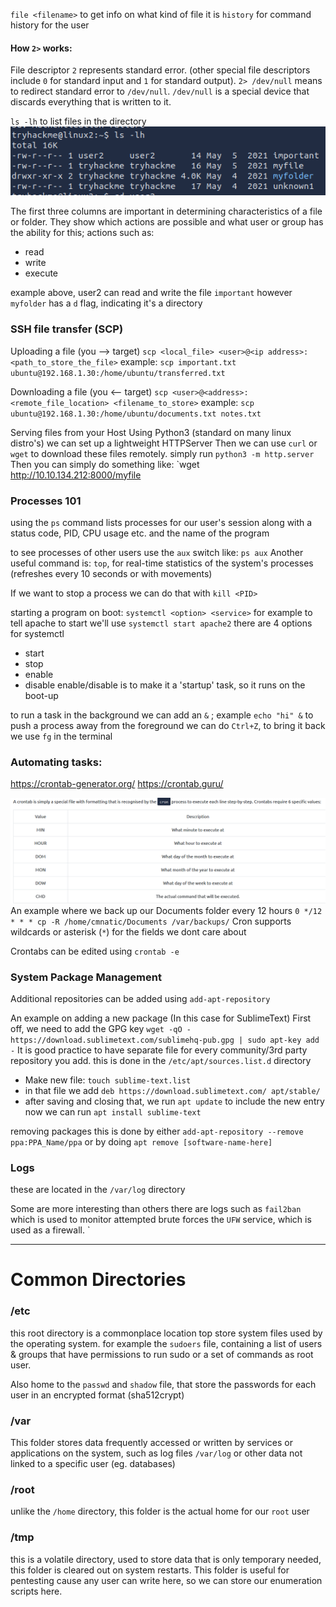 
`file <filename>` to get info on what kind of file it is
`history` for command history for the user

#### How **`2>`** works:
File descriptor `2` represents standard error. (other special file descriptors include `0` for standard input and `1` for standard output).
`2> /dev/null` means to redirect standard error to `/dev/null`. 
`/dev/null` is a special device that discards everything that is written to it.

`ls -lh` to list files in the directory
![](../attachments/1c9a51f6966f916a8a558a72791966d5.png)

The first three columns are important in determining characteristics of a file or folder.
They show which actions are possible and what user or group has the ability for this;
actions such as:
- read
- write
- execute

example above, user2 can read and write the file `important`
however `myfolder` has a `d` flag, indicating it's a directory

### SSH file transfer (SCP)
Uploading a file (you --> target)
`scp <local_file> <user>@<ip address>:<path_to_store_the_file>`
example: `scp important.txt ubuntu@192.168.1.30:/home/ubuntu/transferred.txt`

Downloading a file (you <-- target)
`scp <user>@<address>:<remote_file_location> <filename_to_store>`
example: `scp ubuntu@192.168.1.30:/home/ubuntu/documents.txt notes.txt`

Serving files from your Host
Using Python3 (standard on many linux distro's) we can set up a lightweight HTTPServer
Then we can use `curl` or `wget` to download these files remotely.
simply run `python3 -m http.server`
Then you can simply do something like: `wget http://10.10.134.212:8000/myfile

### Processes 101
using the `ps` command lists processes for our user's session along with a status code, PID, CPU usage etc. and the name of the program

to see processes of other users use the `aux` switch like: `ps aux`
Another useful command is: `top`, for real-time statistics of the system's processes (refreshes every 10 seconds or with movements)

If we want to stop a process we can do that with `kill <PID>`

starting a program on boot: `systemctl <option> <service>`
for example to tell apache to start we'll use `systemctl start apache2`
there are 4 options  for systemctl
- start
- stop
- enable
- disable
enable/disable is to make it a 'startup' task, so it runs on the boot-up

to run a task in the background we can add an `&` ; example `echo "hi" &`
to push a process away from the foreground we can do  `Ctrl+Z`, to bring it back we use `fg` in the terminal

### Automating tasks:
https://crontab-generator.org/
https://crontab.guru/

![](../attachments/d52dec6e10dc9d4c5683127387e9810d.png)
An example where we back up our Documents folder every 12 hours
`0 */12 * * * cp -R /home/cmnatic/Documents /var/backups/`
Cron supports wildcards or asterisk (`*`)  for the fields we dont care about

Crontabs can be edited using `crontab -e`

### System Package Management
Additional repositories can be added using `add-apt-repository`

An example on adding a new package (In this case for SublimeText)
First off, we need to add the GPG key
`wget -qO - https://download.sublimetext.com/sublimehq-pub.gpg | sudo apt-key add -`
It is good practice to have separate file for every community/3rd party repository you add.
this is done in the `/etc/apt/sources.list.d` directory
- Make new file: `touch sublime-text.list`
- in that file we add `deb https://download.sublimetext.com/ apt/stable/`
- after saving and closing that, we run `apt update` to include the new entry
now we can run `apt install sublime-text`

removing packages
this is done by either `add-apt-repository --remove ppa:PPA_Name/ppa` or by doing `apt remove [software-name-here]`

### Logs
these are located in the `/var/log` directory

Some are more interesting than others
there are logs such as `fail2ban` which is used to monitor attempted brute forces
the `UFW` service, which is used as a firewall.
`
___
# Common Directories

### **/etc**
this root directory is a commonplace location top store system files used by the operating system. for example the `sudoers` file, containing a list of users & groups that have permissions to run sudo or a set of commands as root user.

Also home to the `passwd` and `shadow` file, that store the passwords for each user in an encrypted format (sha512crypt)
### **/var**
This folder stores data frequently accessed or written by services or applications on the system, such as log files `/var/log` or other data not linked to a specific user (eg. databases)
### **/root**
unlike the `/home` directory, this folder is the actual home for our `root` user
### **/tmp**
this is a volatile directory, used to store data that is only temporary needed, this folder is cleared out on system restarts.
This folder is useful for pentesting cause any user can write here, so we can store our enumeration scripts here.
